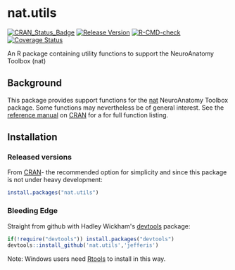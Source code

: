 # nat.utils
<!-- badges: start -->
[![CRAN_Status_Badge](http://www.r-pkg.org/badges/version/nat.utils)](http://cran.r-project.org/web/packages/nat.utils) 
[![Release Version](https://img.shields.io/github/release/jefferis/nat.utils.svg)](https://github.com/jefferis/nat.utils/releases/latest) 
[![R-CMD-check](https://github.com/jefferis/nat.utils/workflows/R-CMD-check/badge.svg)](https://github.com/jefferis/nat.utils/actions)
[![Coverage Status](https://img.shields.io/coveralls/jefferis/nat.utils.svg)](https://coveralls.io/r/jefferis/nat.utils?branch=master)
<!-- badges: end -->

An R package containing utility functions to support the NeuroAnatomy Toolbox (nat)

## Background
This package provides support functions for the [nat](https://github.com/jefferis/nat)
NeuroAnatomy Toolbox package. Some functions may nevertheless be of general 
interest. See the [reference manual](http://cran.r-project.org/web/packages/nat.utils/nat.utils.pdf) 
on [CRAN](http://cran.r-project.org/web/packages/nat.utils/) for a for full function listing.

## Installation

### Released versions
From [CRAN](http://cran.r-project.org/web/packages/nat.utils/)- the recommended
option for simplicity and since this package is not under heavy development:

```r
install.packages("nat.utils")
```

### Bleeding Edge
Straight from github with Hadley Wickham's [devtools](https://github.com/hadley/devtools) package:

```r
if(!require("devtools")) install.packages("devtools")
devtools::install_github('nat.utils','jefferis')
```
Note: Windows users need [Rtools](http://www.murdoch-sutherland.com/Rtools/) to
install in this way.
